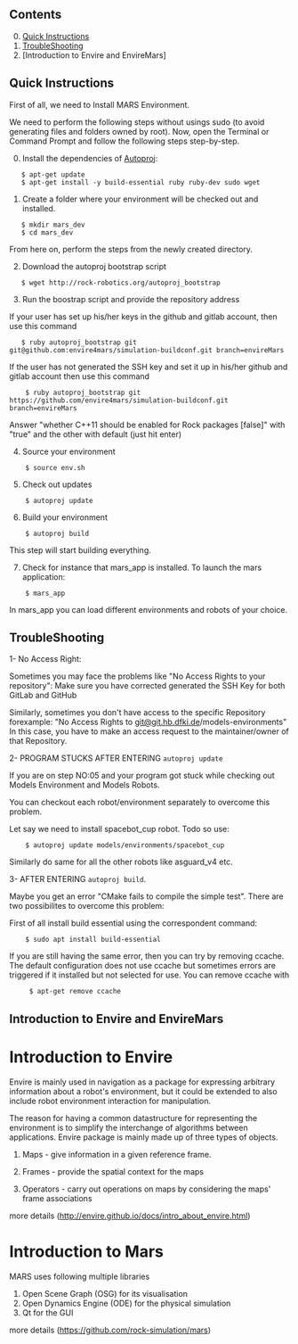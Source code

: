 ## Contents

0. [Quick Instructions](https://github.com/envire4mars/simulation-buildconf/blob/envireMars/ReadMe.md#quick-instructions)
0. [TroubleShooting](https://github.com/envire4mars/simulation-buildconf/blob/envireMars/ReadMe.md#TroubleShooting)
0. [Introduction to Envire and EnvireMars]

## Quick Instructions

First of all, we need to Install MARS Environment. 

We need to perform the following steps without usings sudo (to avoid generating files and folders owned by root). Now, open the Terminal or Command Prompt and follow the following steps step-by-step.

0) Install the dependencies of [Autoproj](https://github.com/rock-core/autoproj):

```   
   $ apt-get update
   $ apt-get install -y build-essential ruby ruby-dev sudo wget
```

1) Create a folder where your environment will be checked out and installed.
```
   $ mkdir mars_dev
   $ cd mars_dev
```
From here on, perform the steps from the newly created directory.

          
2) Download the autoproj bootstrap script

```
   $ wget http://rock-robotics.org/autoproj_bootstrap
```          
    
3) Run the boostrap script and provide the repository address

If your user has set up his/her keys in the github and gitlab account, then use this command

```
   $ ruby autoproj_bootstrap git git@github.com:envire4mars/simulation-buildconf.git branch=envireMars
``` 
 
If the user has not generated the SSH key and set it up in his/her github and gitlab account then use this command

```
    $ ruby autoproj_bootstrap git https://github.com/envire4mars/simulation-buildconf.git branch=envireMars
```        

Answer "whether C++11 should be enabled for Rock packages [false]" with "true" and the other with default (just hit enter)    
    
4) Source your environment

```
    $ source env.sh
```

5) Check out updates
```      
    $ autoproj update
```          
6) Build your environment
```      
    $ autoproj build        
```    
This step will start building everything.
    
7) Check for instance that mars_app is installed. To launch the mars application: 
```
    $ mars_app          
```    

In mars_app you can load different environments and robots of your choice.
    
 ## TroubleShooting
 
1- No Access Right:

Sometimes you may face the problems like "No Access Rights to your repository": Make sure you have corrected generated the SSH Key for both GitLab and GitHub
    
Similarly, sometimes you don't have access to the specific Repository forexample:
"No Access Rights to git@git.hb.dfki.de/models-environments" 
In this case, you have to make an access request to the maintainer/owner of that Repository. 

2- PROGRAM STUCKS AFTER ENTERING ` autoproj update `

If you are on step NO:05 and your program got stuck while checking out Models Environment and Models Robots. 

You can checkout each robot/environment separately to overcome this problem.

Let say  we need to install spacebot_cup robot.
Todo so use:
```    
    $ autoproj update models/environments/spacebot_cup
```              
Similarly do same for all the other robots like asguard_v4 etc.

    
3- AFTER ENTERING ` autoproj build `.

Maybe you get an error "CMake fails to compile the simple test".
There are two possibilites to overcome this problem: 

First of all install build essential using the correspondent command:
```    
    $ sudo apt install build-essential
```              
If you are still having the same error, then you can try by removing ccache. The default configuration does not use ccache but sometimes errors are triggered if it installed but not selected for use. You can remove ccache with
```
     $ apt-get remove ccache
```

## Introduction to Envire and EnvireMars

# Introduction to Envire

Envire is mainly used in navigation as a package for expressing arbitrary information about a robot's environment, but it could be extended to also include robot environment interaction for manipulation.

The reason for having a common datastructure for representing the environment is to simplify the interchange of algorithms between applications. Envire package is mainly made up of three types of objects. 

1) Maps - give information in a given reference frame.

2) Frames - provide the spatial context for the maps

2) Operators - carry out operations on maps by considering the maps' frame associations 

more details (http://envire.github.io/docs/intro_about_envire.html)

# Introduction to Mars

MARS uses following multiple libraries 

1) Open Scene Graph (OSG) for its visualisation
2) Open Dynamics Engine (ODE) for the physical simulation
3) Qt for the GUI

more details (https://github.com/rock-simulation/mars)











